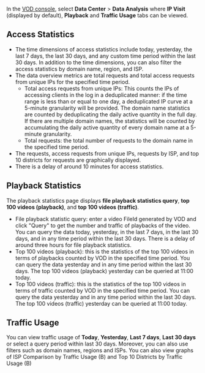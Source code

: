 In the [VOD console](https://console.cloud.tencent.com/vod/overview), select **Data Center** > **Data Analysis** where **IP Visit** (displayed by default), **Playback** and **Traffic Usage** tabs can be viewed.

## Access Statistics

- The time dimensions of access statistics include today, yesterday, the last 7 days, the last 30 days, and any custom time period within the last 30 days. In addition to the time dimensions, you can also filter the access statistics by domain name, region, and ISP.
- The data overview metrics are total requests and total access requests from unique IPs for the specified time period.
	- Total access requests from unique IPs: This counts the IPs of accessing clients in the log in a deduplicated manner: if the time range is less than or equal to one day, a deduplicated IP curve at a 5-minute granularity will be provided. The domain name statistics are counted by deduplicating the daily active quantity in the full day. If there are multiple domain names, the statistics will be counted by accumulating the daily active quantity of every domain name at a 5-minute granularity.
	- Total requests: the total number of requests to the domain name in the specified time period.
- The requests, access requests from unique IPs, requests by ISP, and top 10 districts for requests are graphically displayed.
- There is a delay of around 10 minutes for access statistics.



## Playback Statistics

The playback statistics page displays **file playback statistics query**, **top 100 videos (playback)**, and **top 100 videos (traffic)**.

- File playback statistic query: enter a video FileId generated by VOD and click "Query" to get the number and traffic of playbacks of the video. You can query the data today, yesterday, in the last 7 days, in the last 30 days, and in any time period within the last 30 days. There is a delay of around three hours for file playback statistics.
- Top 100 videos (playback): this is the statistics of the top 100 videos in terms of playbacks counted by VOD in the specified time period. You can query the data yesterday and in any time period within the last 30 days. The top 100 videos (playback) yesterday can be queried at 11:00 today.
- Top 100 videos (traffic): this is the statistics of the top 100 videos in terms of traffic counted by VOD in the specified time period. You can query the data yesterday and in any time period within the last 30 days. The top 100 videos (traffic) yesterday can be queried at 11:00 today.


## Traffic Usage
You can view  traffic usage of **Today**, **Yesterday**, **Last 7 days**, **Last 30 days** or select a query period within last 30 days. Moreover, you can also use filters such as domain names, regions and ISPs.
You can also view graphs of ISP Comparison by Traffic Usage (B) and Top 10 Districts by Traffic Usage (B)
